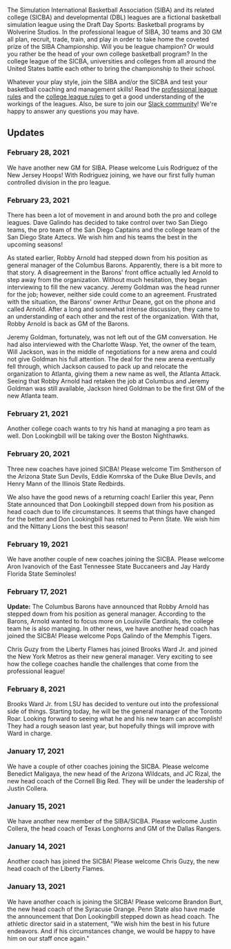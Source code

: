 The Simulation International Basketball Association (SIBA) and its related college (SICBA) and developmental (DBL) leagues are a fictional basketball simulation league using the Draft Day Sports: Basketball programs by Wolverine Studios. In the professional league of SIBA, 30 teams and 30 GM all plan, recruit, trade, train, and play in order to take home the coveted prize of the SIBA Championship. Will you be league champion? Or would you rather be the head of your own college basketball program? In the college league of the SICBA, universities and colleges from all around the United States battle each other to bring the championship to their school.

Whatever your play style, join the SIBA and/or the SICBA and test your basketball coaching and management skills! Read the [professional league rules](/siba/rules) and the [college league rules](/college/rules) to get a good understanding of the workings of the leagues. Also, be sure to join our [Slack community](https://join.slack.com/t/sibabball/shared_invite/zt-grkrrq9i-je57xB2Y7NGoPTh0GlKNNg)! We're happy to answer any questions you may have.

## Updates

### February 28, 2021

We have another new GM for SIBA. Please welcome Luis Rodriguez of the New Jersey Hoops! With Rodriguez joining, we have our first fully human controlled division in the pro league.

### February 23, 2021

There has been a lot of movement in and around both the pro and college leagues. Dave Galindo has decided to take control over two San Diego teams, the pro team of the San Diego Captains and the college team of the San Diego State Aztecs. We wish him and his teams the best in the upcoming seasons!

As stated earlier, Robby Arnold had stepped down from his position as general manager of the Columbus Barons. Apparently, there is a bit more to that story. A disagreement in the Barons' front office actually led Arnold to step away from the organization. Without much hesitation, they began interviewing to fill the new vacancy. Jeremy Goldman was the head runner for the job; however, neither side could come to an agreement. Frustrated with the situation, the Barons' owner Arthur Deane, got on the phone and called Arnold. After a long and somewhat intense discussion, they came to an understanding of each other and the rest of the organization. With that, Robby Arnold is back as GM of the Barons.

Jeremy Goldman, fortunately, was not left out of the GM conversation. He had also interviewed with the Charlotte Wasp. Yet, the owner of the team, Will Jackson, was in the middle of negotiations for a new arena and could not give Goldman his full attention. The deal for the new arena eventually fell through, which Jackson caused to pack up and relocate the organization to Atlanta, giving them a new name as well, the Atlanta Attack. Seeing that Robby Arnold had retaken the job at Columbus and Jeremy Goldman was still available, Jackson hired Goldman to be the first GM of the new Atlanta team.

### February 21, 2021

Another college coach wants to try his hand at managing a pro team as well. Don Lookingbill will be taking over the Boston Nighthawks.

### February 20, 2021

Three new coaches have joined SICBA! Please welcome Tim Smitherson of the Arizona State Sun Devils, Eddie Komrska of the Duke Blue Devils, and Henry Mann of the Illinois State Redbirds.

We also have the good news of a returning coach! Earlier this year, Penn State announced that Don Lookingbill stepped down from his position as head coach due to life circumstances. It seems that things have changed for the better and Don Lookingbill has returned to Penn State. We wish him and the Nittany Lions the best this season!

### February 19, 2021

We have another couple of new coaches joining the SICBA. Please welcome Aron Ivanovich of the East Tennessee State Buccaneers and Jay Hardy Florida State Seminoles!

### February 17, 2021

**Update:** The Columbus Barons have announced that Robby Arnold has stepped down from his position as general manager. According to the Barons, Arnold wanted to focus more on Louisville Cardinals, the college team he is also managing. In other news, we have another head coach has joined the SICBA! Please welcome Pops Galindo of the Memphis Tigers.

Chris Guzy from the Liberty Flames has joined Brooks Ward Jr. and joined the New York Metros as their new general manager. Very exciting to see how the college coaches handle the challenges that come from the professional league!

### February 8, 2021

Brooks Ward Jr. from LSU has decided to venture out into the professional side of things. Starting today, he will be the general manager of the Toronto Roar. Looking forward to seeing what he and his new team can accomplish! They had a rough season last year, but hopefully things will improve with Ward in charge.

### January 17, 2021

We have a couple of other coaches joining the SICBA. Please welcome Benedict Maligaya, the new head of the Arizona Wildcats, and JC Rizal, the new head coach of the Cornell Big Red. They will be under the leadership of Justin Collera.

### January 15, 2021

We have another new member of the SIBA/SICBA. Please welcome Justin Collera, the head coach of Texas Longhorns and GM of the Dallas Rangers.

### January 14, 2021

Another coach has joined the SICBA! Please welcome Chris Guzy, the new head coach of the Liberty Flames.

### January 13, 2021

We have another coach is joining the SICBA! Please welcome Brandon Burt, the new head coach of the Syracuse Orange. Penn State also have made the announcement that Don Lookingbill stepped down as head coach. The athletic director said in a statement, "We wish him the best in his future endeavors. And if his circumstances change, we would be happy to have him on our staff once again."
